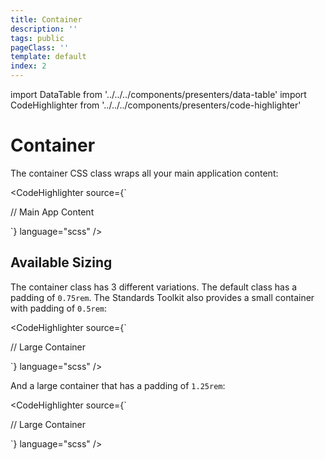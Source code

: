 ```yaml
---
title: Container
description: ''
tags: public
pageClass: ''
template: default
index: 2
---
```


import DataTable from '../../../components/presenters/data-table'
import CodeHighlighter from '../../../components/presenters/code-highlighter'

# Container

The container CSS class wraps all your main application content:

<CodeHighlighter 
source={`<div class="rn-container">
    // Main App Content
 </div>`} language="scss"
/>

## Available Sizing

The container class has 3 different variations. The default class has a padding of `0.75rem`. The Standards Toolkit also provides a small container with padding of `0.5rem`:

<CodeHighlighter 
source={`<div class="rn-container--large">
    // Large Container
 </div>`} language="scss"
/>

And a large container that has a padding of `1.25rem`:

<CodeHighlighter 
source={`<div class="rn-container--small">
    // Large Container
 </div>`} language="scss"
/>